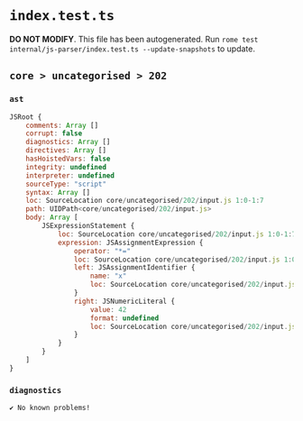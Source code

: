 # `index.test.ts`

**DO NOT MODIFY**. This file has been autogenerated. Run `rome test internal/js-parser/index.test.ts --update-snapshots` to update.

## `core > uncategorised > 202`

### `ast`

```javascript
JSRoot {
	comments: Array []
	corrupt: false
	diagnostics: Array []
	directives: Array []
	hasHoistedVars: false
	integrity: undefined
	interpreter: undefined
	sourceType: "script"
	syntax: Array []
	loc: SourceLocation core/uncategorised/202/input.js 1:0-1:7
	path: UIDPath<core/uncategorised/202/input.js>
	body: Array [
		JSExpressionStatement {
			loc: SourceLocation core/uncategorised/202/input.js 1:0-1:7
			expression: JSAssignmentExpression {
				operator: "*="
				loc: SourceLocation core/uncategorised/202/input.js 1:0-1:7
				left: JSAssignmentIdentifier {
					name: "x"
					loc: SourceLocation core/uncategorised/202/input.js 1:0-1:1 (x)
				}
				right: JSNumericLiteral {
					value: 42
					format: undefined
					loc: SourceLocation core/uncategorised/202/input.js 1:5-1:7
				}
			}
		}
	]
}
```

### `diagnostics`

```
✔ No known problems!

```

